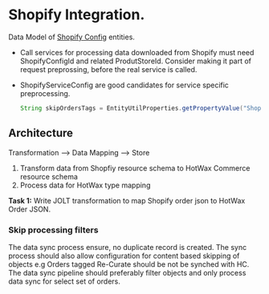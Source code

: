 # Shopify Integration.

Data Model of [Shopify Config](/udm/advanced/ShopifyConfig.md) entities. 


* Call services for processing data downloaded from Shopify must need ShopifyConfigId and related ProdutStoreId. Consider making it part of request preprossing, before the real service is called. 

* ShopifyServiceConfig are good candidates for service specific preprocessing.

   ```java
   String skipOrdersTags = EntityUtilProperties.getPropertyValue("ShopifyServiceConfig", productStoreId + ".skip.order.import.tags", delegator);
   ```

## Architecture

Transformation --> Data Mapping --> Store

1.  Transform data from Shopfiy resource schema to HotWax Commerce resource schema
2.  Process data for HotWax type mapping 

**Task 1:** 
Write JOLT transformation to map Shopify order json to HotWax Order JSON. 

### **Skip processing filters** 

The data sync process ensure, no duplicate record is created. The sync process should also allow configuration for content based skipping of objects e.g Orders tagged Re-Curate should be not be synched with HC. 
The data sync pipeline should preferably filter objects and only process data sync for select set of orders. 
 
